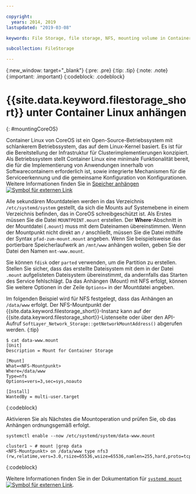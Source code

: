 ```yaml
---

copyright:
  years: 2014, 2019
lastupdated: "2019-03-08"

keywords: File Storage, file storage, NFS, mounting volume in Container Linux, CoreOS

subcollection: FileStorage

---
```

{:new_window: target="_blank"}
{:pre: .pre}
{:tip: .tip}
{:note: .note}
{:important: .important}
{:codeblock: .codeblock}


# {{site.data.keyword.filestorage_short}} unter Container Linux anhängen
{: #mountingCoreOS}

Container Linux von CoreOS ist ein Open-Source-Betriebssystem mit schlankerem Betriebssystem, das auf dem Linux-Kernel basiert. Es ist für die Bereitstellung der Infrastruktur für Clusterimplementierungen konzipiert. Als Betriebssystem stellt Container Linux eine minimale Funktionalität bereit, die für die Implementierung von Anwendungen innerhalb von Softwarecontainern erforderlich ist, sowie integrierte Mechanismen für die Serviceerkennung und die gemeinsame Konfiguration von Konfigurationen. Weitere Informationen finden Sie in [Speicher anhängen ![Symbol für externen Link](../../icons/launch-glyph.svg "Symbol für externen Link")](https://coreos.com/os/docs/latest/mounting-storage.html)

Alle sekundären Mountdateien werden in das Verzeichnis `/etc/systemd/system` gestellt, da sich die Mounts auf Systemebene in einem Verzeichnis befinden, das in CoreOS schreibgeschützt ist. Als Erstes müssen Sie die Datei `MOUNTPOINT.mount` erstellen. Der **Where**-Abschnitt in der Mountdatei (`.mount`) muss mit dem Dateinamen übereinstimmen. Wenn der Mountpunkt nicht direkt an `/` anschließt, müssen Sie die Datei mithilfe der Syntax `pfad-zum-mount.mount` angeben. Wenn Sie beispielsweise das portierbare Speicherlaufwerk an `/mnt/www` anhängen wollen, geben Sie der Datei den Namen `mnt-www.mount`.

Sie können `fdisk` oder `parted` verwenden, um die Partition zu erstellen. Stellen Sie sicher, dass das erstellte Dateisystem mit dem in der Datei `.mount` aufgelisteten Dateisystem übereinstimmt, da andernfalls das Starten des Service fehlschlägt. Da das Anhängen (Mount) mit NFS erfolgt, können Sie weitere Optionen in der Zeile `Options=` in der Mountdatei angeben.

Im folgenden Beispiel wird für NFS festgelegt, dass das Anhängen an `/data/www` erfolgt. Der NFS-Mountpunkt der {{site.data.keyword.filestorage_short}}-Instanz kann auf der {{site.data.keyword.filestorage_short}}-Listenseite oder über den API-Aufruf `SoftLayer_Network_Storage::getNetworkMountAddress()` abgerufen werden.
{:tip}

```
$ cat data-www.mount
[Unit]
Description = Mount for Container Storage

[Mount]
What=<NFS-Mountpunkt>
Where=/data/www
Type=nfs
Options=vers=3,sec=sys,noauto

[Install]
WantedBy = multi-user.target
```
{:codeblock}

Aktivieren Sie als Nächstes die Mountoperation und prüfen Sie, ob das Anhängen ordnungsgemäß erfolgt.

```
systemctl enable --now /etc/systemd/system/data-www.mount

cluster1 ~ # mount |grep data
<NFS-Mountpunkt> on /data/www type nfs3 (rw,relatime,vers=3.0,rsize=65536,wsize=65536,namlen=255,hard,proto=tcp,port=0,timeo=600,retrans=2,sec=sys,clientaddr=10.81.x.x,local_lock=none,addr=10.1.x.x)
```
{:codeblock}

Weitere Informationen finden Sie in der Dokumentation für [`systemd mount` ![Symbol für externen Link](../../icons/launch-glyph.svg "Symbol für externen Link")](https://www.freedesktop.org/software/systemd/man/systemd.mount.html).
